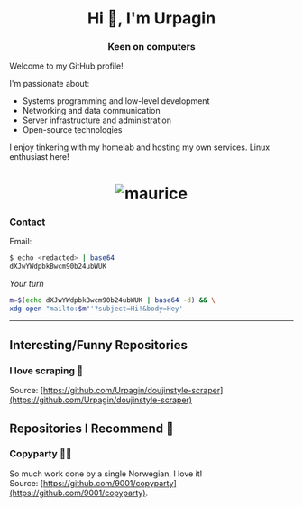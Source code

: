<h1 align="center">Hi 👋, I'm Urpagin</h1>
<h3 align="center">Keen on computers</h3>

Welcome to my GitHub profile!

I'm passionate about:
- Systems programming and low-level development
- Networking and data communication
- Server infrastructure and administration
- Open-source technologies

I enjoy tinkering with my homelab and hosting my own services.
Linux enthusiast here!

<h1 align="center"><img src="https://github.com/user-attachments/assets/473283d0-422b-4b43-abde-43c1edabb6cc" alt="maurice"></h1>

### Contact

Email:
```bash
$ echo <redacted> | base64
dXJwYWdpbkBwcm90b24ubWUK
```
*Your turn*
```bash
m=$(echo dXJwYWdpbkBwcm90b24ubWUK | base64 -d) && \
xdg-open "mailto:$m"'?subject=Hi!&body=Hey'
```

---

## Interesting/Funny Repositories

### I love scraping 📀

Source: [https://github.com/Urpagin/doujinstyle-scraper](https://github.com/Urpagin/doujinstyle-scraper)



## Repositories I Recommend 🗻

### Copyparty 💾🎉

So much work done by a single Norwegian, I love it!  
Source: [https://github.com/9001/copyparty](https://github.com/9001/copyparty).
